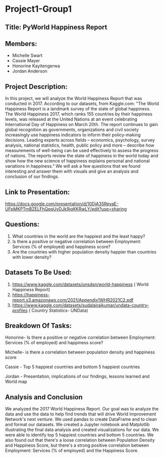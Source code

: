 # Project1-Group1

## Title: PyWorld Happiness Report

## Members:
- Michelle Swart
- Cassie Mayer
- Honorine Kayitengerwa
- Jordan Anderson

## Project Description:
In this project, we will analyze the World Happiness Report that was conducted in 2017. According to our datasets, from Kaggle.com: "The World Happiness Report is a landmark survey of the state of global happiness. The World Happiness 2017, which ranks 155 countries by their happiness levels, was released at the United Nations at an event celebrating International Day of Happiness on March 20th. The report continues to gain global recognition as governments, organizations and civil society increasingly use happiness indicators to inform their policy-making decisions. Leading experts across fields – economics, psychology, survey analysis, national statistics, health, public policy and more – describe how measurements of well-being can be used effectively to assess the progress of nations. The reports review the state of happiness in the world today and show how the new science of happiness explains personal and national variations in happiness."
We will ask a few questions that we found interesting and answer them with visuals and give an analysis and conclusion of our findings.

## Link to Presentation:
https://docs.google.com/presentation/d/10DjA35ReyaE-UFpMKPTmBZELFhQeqUyDJk9jqKKRwLY/edit?usp=sharing

## Questions:
1. What countries in the world are the happiest and the least happy?
2. Is there a positive or negative correlation between Employment: Services (% of employed) and happiness score?
3. Are the countries with higher population density happier than countries with lower density?

## Datasets To Be Used: 
1. https://www.kaggle.com/datasets/unsdsn/world-happiness  ( World Happiness Report)
2. https://happiness-report.s3.amazonaws.com/2021/Appendix1WHR2021C2.pdf
3. https://www.kaggle.com/datasets/sudalairajkumar/undata-country-profiles ( Country Statistics- UNData)

## Breakdown Of Tasks:

Honorine- Is there a positive or negative correlation between Employment: Services (% of employed) and happiness score?

Michelle- is there a correlation between population density and happiness score

Cassie - Top 5 happiest countries and bottom 5 happiest countries

Jordan - Presentation, implications of our findings, lessons learned and World map


## Analysis and Conclusion

We analyzed the 2017 World Happiness Report. Our goal was to analyze the data and use the data to help find trends that will drive World Improvement Network's next venture. We used pandas to create DataFrame and to clean and format our datasets. We created a Jupyter notebook and Matplotlib illustrating the final data analysis and created visualizations for our data. We were able to identify top 5 happiest countries and bottom 5 countries. We also found out that there's a loose correlation between Population Density and Happiness Score, but there's a strong positive correlation between Employment: Services (% of employed) and the Happiness Score.
